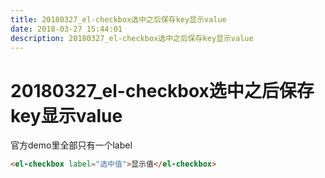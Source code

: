 ```yaml
---
title: 20180327_el-checkbox选中之后保存key显示value
date: 2018-03-27 15:44:01  
description: 20180327_el-checkbox选中之后保存key显示value
---
```

# 20180327_el-checkbox选中之后保存key显示value

官方demo里全部只有一个label
  ```html
  <el-checkbox label="选中值">显示值</el-checkbox>
  ```